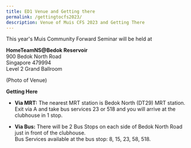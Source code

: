 ```yaml
---
title: ED1 Venue and Getting there
permalink: /gettingtocfs2023/
description: Venue of Muis CFS 2023 and Getting There
---
```

This year's Muis Community Forward Seminar will be held at

**HomeTeamNS@Bedok Reservoir**<br>
900 Bedok North Road<br>
Singapore 479994<br>
Level 2 Grand Ballroom

(Photo of Venue)

**Getting Here**<br>
* **Via MRT:** The nearest MRT station is Bedok North (DT29) MRT station. Exit via A and take bus services 23 or 518 and you will arrive at the clubhouse in 1 stop.

* **Via Bus:** There will be 2 Bus Stops on each side of Bedok North Road just in front of the clubhouse.<br>
Bus Services available at the bus stop: 8, 15, 23, 58, 518.